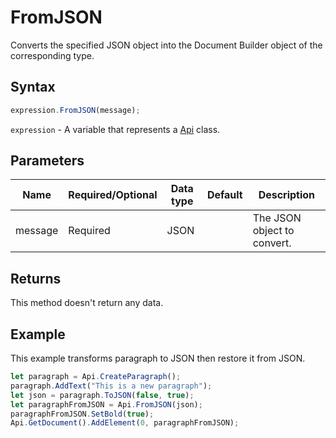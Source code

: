 # FromJSON

Converts the specified JSON object into the Document Builder object of the corresponding type.

## Syntax

```javascript
expression.FromJSON(message);
```

`expression` - A variable that represents a [Api](../Api.md) class.

## Parameters

| **Name** | **Required/Optional** | **Data type** | **Default** | **Description** |
| ------------- | ------------- | ------------- | ------------- | ------------- |
| message | Required | JSON |  | The JSON object to convert. |

## Returns

This method doesn't return any data.

## Example

This example transforms paragraph to JSON then restore it from JSON.

```javascript
let paragraph = Api.CreateParagraph();
paragraph.AddText("This is a new paragraph");
let json = paragraph.ToJSON(false, true);
let paragraphFromJSON = Api.FromJSON(json);
paragraphFromJSON.SetBold(true);
Api.GetDocument().AddElement(0, paragraphFromJSON);
```
